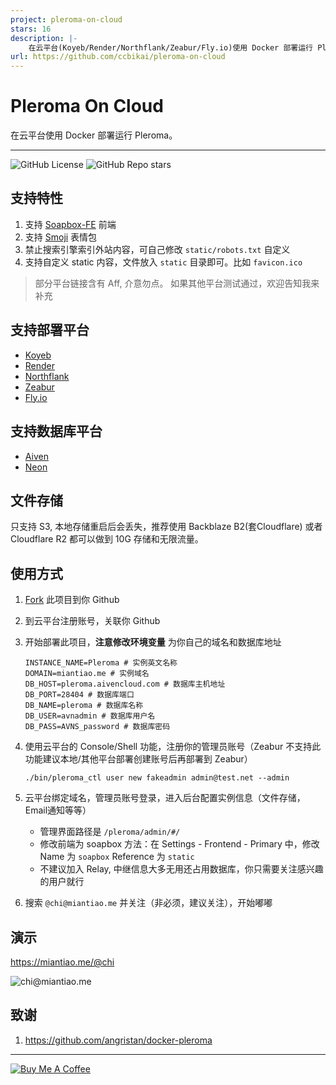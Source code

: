 ```yaml
---
project: pleroma-on-cloud
stars: 16
description: |-
    在云平台(Koyeb/Render/Northflank/Zeabur/Fly.io)使用 Docker 部署运行 Pleroma。
url: https://github.com/ccbikai/pleroma-on-cloud
---
```


# Pleroma On Cloud

在云平台使用 Docker 部署运行 Pleroma。

---

![GitHub License](https://img.shields.io/github/license/ccbikai/pleroma-on-cloud)
![GitHub Repo stars](https://img.shields.io/github/stars/ccbikai/pleroma-on-cloud)

## 支持特性

1. 支持 [Soapbox-FE](https://soapbox.pub/) 前端
2. 支持 [Smoji](https://github.com/DejavuMoe/Smoji) 表情包
3. 禁止搜索引擎索引外站内容，可自己修改 `static/robots.txt` 自定义
4. 支持自定义 static 内容，文件放入 `static` 目录即可。比如 `favicon.ico`

> 部分平台链接含有 Aff, 介意勿点。 如果其他平台测试通过，欢迎告知我来补充

## 支持部署平台

- [Koyeb](https://app.koyeb.com/)
- [Render](https://render.com/)
- [Northflank](https://northflank.com/)
- [Zeabur](https://s.mt.ci/WrK7Dc)
- [Fly.io](https://fly.io/)

## 支持数据库平台

- [Aiven](https://s.mt.ci/dgQGhM)
- [Neon](https://neon.tech/)

## 文件存储

只支持 S3, 本地存储重启后会丢失，推荐使用 Backblaze B2(套Cloudflare) 或者 Cloudflare R2 都可以做到 10G 存储和无限流量。

## 使用方式

1. [Fork](https://github.com/ccbikai/pleroma-on-cloud/fork) 此项目到你 Github
2. 到云平台注册账号，关联你 Github
3. 开始部署此项目，**注意修改环境变量** 为你自己的域名和数据库地址

    ```env
    INSTANCE_NAME=Pleroma # 实例英文名称
    DOMAIN=miantiao.me # 实例域名
    DB_HOST=pleroma.aivencloud.com # 数据库主机地址
    DB_PORT=28404 # 数据库端口
    DB_NAME=pleroma # 数据库名称
    DB_USER=avnadmin # 数据库用户名
    DB_PASS=AVNS_password # 数据库密码
    ```

4. 使用云平台的 Console/Shell 功能，注册你的管理员账号（Zeabur 不支持此功能建议本地/其他平台部署创建账号后再部署到 Zeabur）

    `./bin/pleroma_ctl user new fakeadmin admin@test.net --admin`

5. 云平台绑定域名，管理员账号登录，进入后台配置实例信息（文件存储，Email通知等等）

   - 管理界面路径是 `/pleroma/admin/#/`
   - 修改前端为 soapbox 方法：在 Settings - Frontend - Primary 中，修改 Name 为 `soapbox` Reference 为 `static`
   - 不建议加入 Relay, 中继信息大多无用还占用数据库，你只需要关注感兴趣的用户就行

6. 搜索 `@chi@miantiao.me` 并关注（非必须，建议关注），开始嘟嘟

## 演示

<https://miantiao.me/@chi>

![chi@miantiao.me](https://static.miantiao.me/share/nNbzS2/miantiao.me_chi.jpg)

## 致谢

1. <https://github.com/angristan/docker-pleroma>

---

[![Buy Me A Coffee](https://static.miantiao.me/share/0WmsVP/CcmGr8.png)](https://www.buymeacoffee.com/ccbikai)

